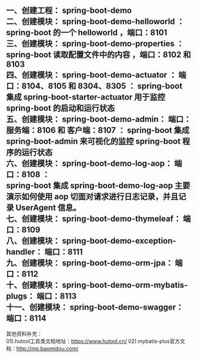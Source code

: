 一、创建工程： spring-boot-demo  
二、创建模块： spring-boot-demo-helloworld ： spring-boot 的一个 helloworld ，端口：8101  
三、创建模块： spring-boot-demo-properties ： spring-boot 读取配置文件中的内容 ，端口：8102 和 8103  
四、创建模块： spring-boot-demo-actuator ： 端口：8104、8105 和 8304、8305 ： 
    spring-boot 集成 spring-boot-starter-actuator 用于监控 spring-boot 的启动和运行状态  
五、创建模块： spring-boot-demo-admin： 端口：服务端：8106 和 客户端：8107 ： 
    spring-boot 集成 spring-boot-admin 来可视化的监控 spring-boot 程序的运行状态  
六、创建模块： spring-boot-demo-log-aop： 端口：8108 ：   
    spring-boot 集成 spring-boot-demo-log-aop 主要演示如何使用 aop 切面对请求进行日志记录，并且记录 UserAgent 信息。  
七、创建模块： spring-boot-demo-thymeleaf： 端口：8109  
八、创建模块： spring-boot-demo-exception-handler： 端口：8111  
九、创建模块： spring-boot-demo-orm-jpa： 端口：8112  
十、创建模块： spring-boot-demo-orm-mybatis-plugs： 端口：8113  
十一、创建模块： spring-boot-demo-swagger： 端口：8114  
----------------------  
其他资料补充：  
01).hutool工具类文档地址：https://www.hutool.cn/
02).mybatis-plus官方文档：http://mp.baomidou.com/
